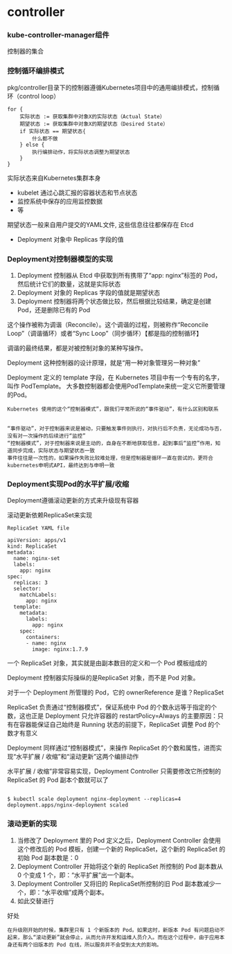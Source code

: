 # controller


### kube-controller-manager组件

控制器的集合


### 控制循环编排模式

pkg/controller目录下的控制器遵循Kubernetes项目中的通用编排模式，控制循环（control loop）

```
for { 
    实际状态 := 获取集群中对象X的实际状态（Actual State） 
    期望状态 := 获取集群中对象X的期望状态（Desired State） 
    if 实际状态 == 期望状态{ 
        什么都不做 
    } else { 
        执行编排动作，将实际状态调整为期望状态 
    }
}
```

实际状态来自Kubernetes集群本身

* kubelet 通过心跳汇报的容器状态和节点状态
* 监控系统中保存的应用监控数据
* 等
  
期望状态一般来自用户提交的YAML文件, 这些信息往往都保存在 Etcd

* Deployment 对象中 Replicas 字段的值

### Deployment对控制器模型的实现

1. Deployment 控制器从 Etcd 中获取到所有携带了“app: nginx”标签的 Pod，然后统计它们的数量，这就是实际状态
2. Deployment 对象的 Replicas 字段的值就是期望状态
3. Deployment 控制器将两个状态做比较，然后根据比较结果，确定是创建 Pod，还是删除已有的 Pod
   
这个操作被称为调谐（Reconcile）。这个调谐的过程，则被称作“Reconcile Loop”（调谐循环）或者“Sync Loop”（同步循环）【都是指的控制循环】

调谐的最终结果，都是对被控制对象的某种写操作。

Deployment 这种控制器的设计原理，就是“用一种对象管理另一种对象”

Deployment 定义的 template 字段，在 Kubernetes 项目中有一个专有的名字，叫作 PodTemplate。
大多数控制器都会使用PodTemplate来统一定义它所要管理的Pod。


```
Kubernetes 使用的这个“控制器模式”，跟我们平常所说的“事件驱动”，有什么区别和联系


“事件驱动”，对于控制器来说是被动，只要触发事件则执行，对执行后不负责，无论成功与否，没有对一次操作的后续进行“监控”
“控制器模式”，对于控制器来说是主动的，自身在不断地获取信息，起到事后“监控”作用，知道同步完成，实际状态与期望状态一致
事件往往是一次性的，如果操作失败比较难处理，但是控制器是循环一直在尝试的，更符合kubernetes申明式API，最终达到与申明一致

```

### Deployment实现Pod的水平扩展/收缩

Deployment遵循滚动更新的方式来升级现有容器

滚动更新依赖ReplicaSet来实现

```
ReplicaSet YAML file

apiVersion: apps/v1
kind: ReplicaSet
metadata:
  name: nginx-set
  labels:
    app: nginx
spec:
  replicas: 3
  selector:
    matchLabels:
      app: nginx
  template:
    metadata:
      labels:
        app: nginx
    spec:
      containers:
      - name: nginx
        image: nginx:1.7.9
```

一个 ReplicaSet 对象，其实就是由副本数目的定义和一个 Pod 模板组成的

Deployment 控制器实际操纵的是ReplicaSet 对象，而不是 Pod 对象。

对于一个 Deployment 所管理的 Pod，它的 ownerReference 是谁？ReplicaSet

ReplicaSet 负责通过“控制器模式”，保证系统中 Pod 的个数永远等于指定的个数，这也正是 Deployment 只允许容器的 restartPolicy=Always 的主要原因：只有在容器能保证自己始终是 Running 状态的前提下，ReplicaSet 调整 Pod 的个数才有意义

Deployment 同样通过“控制器模式”，来操作 ReplicaSet 的个数和属性，进而实现“水平扩展 / 收缩”和“滚动更新”这两个编排动作

水平扩展 / 收缩”非常容易实现，Deployment Controller 只需要修改它所控制的 ReplicaSet 的 Pod 副本个数就可以了

```

$ kubectl scale deployment nginx-deployment --replicas=4
deployment.apps/nginx-deployment scaled
```

### 滚动更新的实现

1. 当修改了 Deployment 里的 Pod 定义之后，Deployment Controller 会使用这个修改后的 Pod 模板，创建一个新的 ReplicaSet，这个新的 ReplicaSet 的初始 Pod 副本数是：0
2. Deployment Controller 开始将这个新的 ReplicaSet 所控制的 Pod 副本数从 0 个变成 1 个，即：“水平扩展”出一个副本。
3. Deployment Controller 又将旧的 ReplicaSet所控制的旧 Pod 副本数减少一个，即：“水平收缩”成两个副本。
4. 如此交替进行

好处

```
在升级刚开始的时候，集群里只有 1 个新版本的 Pod。如果这时，新版本 Pod 有问题启动不起来，那么“滚动更新”就会停止，从而允许开发和运维人员介入。而在这个过程中，由于应用本身还有两个旧版本的 Pod 在线，所以服务并不会受到太大的影响。
```
